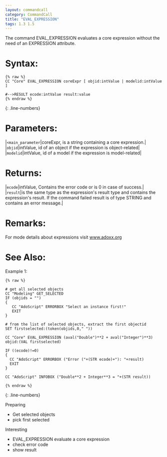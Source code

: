 ```yaml
---
layout: commandcall
category: CommandCall
title: "EVAL_EXPRESSION"
tags: 1.3 1.5
---
```


The command EVAL_EXPRESSION evaluates a core expression without the need of an EXPRESSION attribute.

# Syntax:  

```adoscript
{% raw %}
CC "Core" EVAL_EXPRESSION coreExpr [ objid:intValue | modelid:intValue ]

#-->RESULT ecode:intValue result:value
{% endraw %}
```
{: .line-numbers}

# Parameters:  

|`<main_parameter`|coreExpr, is a string containing a core expression.|
|`objid`|intValue, id of an object if the expression is object-related|
|`modelid`|intValue, id of a model if the expression is model-related|

# Returns:  

|`ecode`|intValue, Contains the error code or is 0 in case of success.|
|`result`|is the same type as the expression's result type and contains the expression's result. If the command failed result is of type STRING and contains an error message.|

# Remarks:

For mode details about expressions visit www.adoxx.org

# See Also:  



Example 1:

```adoscript
{% raw %}

# get all selected objects
CC "Modeling" GET_SELECTED
IF (objids = "")
{
   CC "AdoScript" ERRORBOX "Select an instance first!"
   EXIT
}

# from the list of selected objects, extract the first objectid
SET firstselected:(token(objids,0," "))

CC "Core" EVAL_EXPRESSION (aval("Double")**2 + aval("Integer")**3) objid:(VAL firstselected)

IF ((ecode)!=0)
{
  CC "AdoScript" ERRORBOX ("Error ("+(STR ecode)+"): "+result)
  EXIT
}

CC "AdoScript" INFOBOX ("Double**2 + Integer**3 = "+(STR result))

{% endraw %}
```
{: .line-numbers}

Preparing  
- Get selected objects  
- pick first selected

Interesting  
- EVAL_EXPRESSION evaluate a core expression  
- check error code  
- show result

